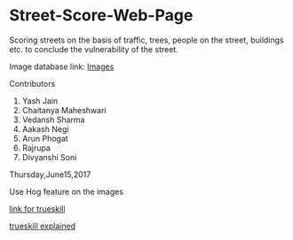 # Street-Score-Web-Page

Scoring streets on the basis of traffic, trees, people on the street, buildings etc. to conclude the vulnerability of the street.

Image database link: [Images](https://drive.google.com/open?id=0B2HHT7OXPGAVdXlKVWdBTjJ3RDQ)



Contributors
1. Yash Jain
2. Chaitanya Maheshwari
3. Vedansh Sharma
4. Aakash Negi
5. Arun Phogat
6. Rajrupa
7. Divyanshi Soni


Thursday,June15,2017

Use Hog feature on the images 

[link for trueskill](https://github.com/moserware/Skills)

[trueskill explained](http://www.moserware.com/2010/03/computing-your-skill.html)


